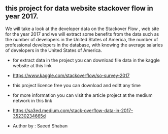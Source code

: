 ## this project for data website stackover flow in year 2017.

 We will take a look at the developer data on the Stackover Flow , web site for the year 2017 and we will extract some benefits from  the data such as the number of developers in the United States of America, the number of professional developers in the database,
with knowing the average salaries of developers in the United States of America.

* for extract data in the project you can download file data in the kaggle website at this link
- https://www.kaggle.com/stackoverflow/so-survey-2017

* this project licence free you can download and editt any time 

* for more information you can visit the article project at the medium network in this link 

- https://sa3ed.medium.com/stack-overflow-data-in-2017-35230234665d

* Author by : Saeed Shaban 

